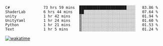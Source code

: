 <!--START_SECTION:waka-->

```text
C#               73 hrs 59 mins  █████████████████████░░░░   83.86 %
ShaderLab        6 hrs 44 mins   ██░░░░░░░░░░░░░░░░░░░░░░░   07.64 %
unity            1 hr 42 mins    ▒░░░░░░░░░░░░░░░░░░░░░░░░   01.94 %
UnityYaml        1 hr 24 mins    ▒░░░░░░░░░░░░░░░░░░░░░░░░   01.60 %
Python           1 hr 21 mins    ▒░░░░░░░░░░░░░░░░░░░░░░░░   01.53 %
Text             1 hr 5 mins     ▒░░░░░░░░░░░░░░░░░░░░░░░░   01.24 %
```

<!--END_SECTION:waka-->
[![wakatime](https://wakatime.com/badge/user/6c2f442e-41b4-42e3-bc06-d5d8203ad1da.svg)](https://wakatime.com/@6c2f442e-41b4-42e3-bc06-d5d8203ad1da)
